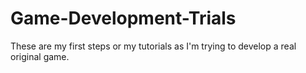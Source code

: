 # Game-Development-Trials
These are my first steps or my tutorials as I'm trying to develop a real original game.
